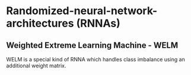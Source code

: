 # Randomized-neural-network-architectures (RNNAs)

## Weighted Extreme Learning Machine - WELM

WELM is a special kind of RNNA which handles class imbalance using an additional weight matrix. 
